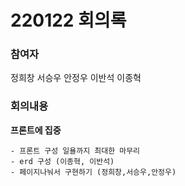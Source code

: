 # 220122 회의록

### 참여자

정희창 서승우 안정우 이반석 이종혁

### 회의내용

**프론트에 집중**

    - 프론트 구성 일욜까지 최대한 마무리
    - erd 구성 (이종혁, 이반석)
    - 페이지나눠서 구현하기 (정희창,서승우,안정우)
